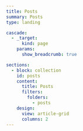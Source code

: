 ```yaml
---
title: Posts
summary: Posts
type: landing

cascade:
  - _target:
      kind: page
    params:
      show_breadcrumb: true

sections:
  - block: collection
    id: posts
    content:
      title: Posts
      filters:
        folders:
          - posts
    design:
      view: article-grid
      columns: 2
---
```

